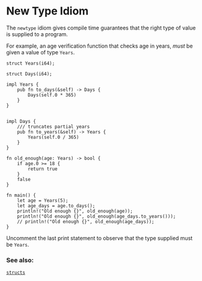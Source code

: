 # New Type Idiom
The `newtype` idiom gives compile time guarantees that the right type of value is supplied
to a program.

For example, an age verification function that checks age in years, *must* be given
a value of type `Years`.

```rust, editable
struct Years(i64);

struct Days(i64);

impl Years {
    pub fn to_days(&self) -> Days {
        Days(self.0 * 365)
    }
}


impl Days {
    /// truncates partial years
    pub fn to_years(&self) -> Years {
        Years(self.0 / 365)
    }
}

fn old_enough(age: Years) -> bool {
    if age.0 >= 18 {
        return true
    }
    false
}

fn main() {
    let age = Years(5);
    let age_days = age.to_days();
    println!("Old enough {}", old_enough(age));
    println!("Old enough {}", old_enough(age_days.to_years()));
    // println!("Old enough {}", old_enough(age_days));
}
```

Uncomment the last print statement to observe that the type supplied must be `Years`.

### See also:

[`structs`][struct]

[struct]: /custom_types/structs.html

